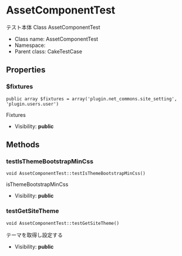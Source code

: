 AssetComponentTest
===============

テスト本体
Class AssetComponentTest




* Class name: AssetComponentTest
* Namespace: 
* Parent class: CakeTestCase





Properties
----------


### $fixtures

    public array $fixtures = array('plugin.net_commons.site_setting', 'plugin.users.user')

Fixtures



* Visibility: **public**


Methods
-------


### testIsThemeBootstrapMinCss

    void AssetComponentTest::testIsThemeBootstrapMinCss()

isThemeBootstrapMinCss



* Visibility: **public**




### testGetSiteTheme

    void AssetComponentTest::testGetSiteTheme()

テーマを取得し設定する



* Visibility: **public**



